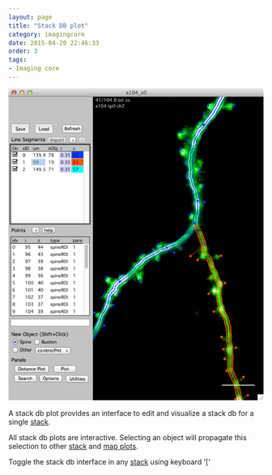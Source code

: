 ```yaml
---
layout: page
title: "Stack DB plot"
category: imagingcore
date: 2015-04-20 22:46:33
order: 3
tags:
- Imaging core
---
```


<IMG class="img-float-left" SRC="../images/mm3/mm3-stackdb-plot.png" WIDTH="600">

<div class="print-page-break"></div>

A stack db plot provides an interface to edit and visualize a stack db for a single [stack][2].

All stack db plots are interactive. Selecting an object will propagate this selection to other [stack][4] and [map plots][3].

Toggle the stack db interface in any [stack][2] using keyboard '['
 

[1]: /mapmanager/plot-panel/
[2]: /mapmanager/stack/
[3]: /mapmanager/map-plot/
[4]: /mapmanager/stack-plot/

